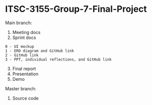 # ITSC-3155-Group-7-Final-Project

Main branch:
  1. Meeting docs
  2. Sprint docs
  
    0 - UI mockup
    1 - ERD diagram and GitHub link
    2 - GitHub link
    3 - PPT, individual reflections, and GitHub link
  3. Final report
  4. Presentation
  5. Demo

Master branch:
  1. Source code
